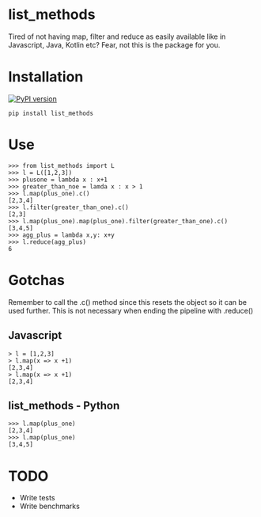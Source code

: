 # list_methods
Tired of not having map, filter and reduce as easily available like in
Javascript, Java, Kotlin etc? Fear, not this is the package for you.

# Installation
[![PyPI version](https://badge.fury.io/py/list-methods.svg)](https://badge.fury.io/py/list-methods)

```
pip install list_methods
```

# Use
```
>>> from list_methods import L
>>> l = L([1,2,3])
>>> plusone = lambda x : x+1
>>> greater_than_noe = lamda x : x > 1
>>> l.map(plus_one).c()
[2,3,4]
>>> l.filter(greater_than_one).c()
[2,3]
>>> l.map(plus_one).map(plus_one).filter(greater_than_one).c()
[3,4,5]
>>> agg_plus = lambda x,y: x+y
>>> l.reduce(agg_plus)
6
```

# Gotchas
Remember to call the .c() method since this resets the object so it can be used
further. This is not necessary when ending the pipeline with .reduce()

## Javascript

```
> l = [1,2,3]
> l.map(x => x +1)
[2,3,4]
> l.map(x => x +1)
[2,3,4]
```


## list_methods - Python

```
>>> l.map(plus_one)
[2,3,4]
>>> l.map(plus_one)
[3,4,5]
```

# TODO
* Write tests
* Write benchmarks

